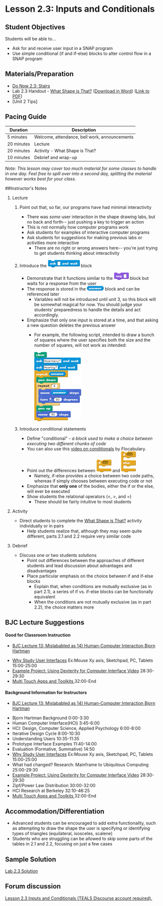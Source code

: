 <!-- REVISED -->

<!-- This lesson may be a bit long, but I don't think it splits nicely.  Covering just ask & wait doesn't feel like a full day, but I also don't want to split up conditionals.  I think we just leave this as is, but add a note (see below) that this one might spill over.

[Ben: makes sense to me. Thanks!]
-->

# Lesson 2.3: Inputs and Conditionals

## Student Objectives

Students will be able to...

-   Ask for and receive user input in a SNAP program
-   Use simple conditional (if and if-else) blocks to alter control flow in a SNAP program

## Materials/Preparation

-   [Do Now 2.3: Stairs](do_now_23.md)
-   Lab 2.3 Handout - [What Shape is That?](lab_23.md) ([Download in Word](https://github.com/TEALSK12/introduction-to-computer-science/raw/master/Unit%202%20Word/Lab%202.3%20What%20Shape%20Is%20That.docx)) ([Link to PDF](https://github.com/TEALSK12/introduction-to-computer-science/raw/master/Unit%202%20PDF/Lab%202.3%20What%20Shape%20Is%20That.pdf))
-   [Unit 2 Tips]

## Pacing Guide

| Duration   | Description                                   |
| ---------- | --------------------------------------------- |
| 5 minutes  | Welcome, attendance, bell work, announcements |
| 20 minutes | Lecture                                       |
| 20 minutes | Activity - What Shape is That?                |
| 10 minutes | Debrief and wrap-up                           |

_Note: This lesson may cover too much material for some classes to handle in one day.  Feel free to spill over into a second day, splitting the material however works best for your class._

##Instructor's Notes



1.  Lecture

    1.  Point out that, so far, our programs have had minimal interactivity
        -   There was _some_ user interaction in the shape drawing labs, but no back and forth-- just pushing a key to trigger an action
        -   This is not normally how computer programs work
        -   Ask students for examples of interactive computer programs
        -   Ask students for suggestions for making previous labs or activities more interactive
            -   There are no right or wrong answers here-- you're just trying to get students thinking about interactivity
    2.  Introduce the ![](ask.png) block

        -   Demonstrate that it functions similar to the ![](say.png) block but waits for a response from the user
        -   The response is stored in the ![](answer.png) block and can be referenced later
            -   Variables will not be introduced until unit 3, so this block will be somewhat magical for now.  You should judge your students' preparedness to handle the details and act accordingly.
        -   Emphasize that only one input is stored at a time, and that asking a new question deletes the previous answer
            -   For example, the following script, intended to draw a bunch of squares where the user specifies both the size and the number of squares, will not work as intended:

                ![](draw%20squares.png)

    3.  Introduce conditional statements
        -   Define "conditional" - _a block used to make a choice between executing two different chunks of code_
        -   You can also use this [video on conditionals](https://www.flocabulary.com/unit/coding-conditionals/) by Flocabulary.
        -   Point out the differences between ![](if.png) and ![](if-else.png)
            -   Namely, if-else provides a choice between two code paths, whereas if simply chooses between executing code or not
        -   Emphasize that **only one** of the bodies, either the if or the else, will ever be executed
        -   Show students the relational operators (<, >, and =)
            -   These should be fairly intuitive to most students

2.  Activity

    -   Direct students to complete the [What Shape is That?](lab_23.md) activity individually or in pairs
        -   Help students realize that, although they may seem quite different, parts 2.1 and 2.2 require very similar code

3.  Debrief
    -   Discuss one or two students solutions
        -   Point out differences between the approaches of different students and lead discussion about advantages and disadvantages
        -   Place particular emphasis on the choice between if and if-else blocks
            -   Explain that, when conditions are mutually exclusive (as in part 2.1), a series of if vs. if-else blocks can be functionally equivalent
            -   When the conditions are not mutually exclusive (as in part 2.2), the choice matters more

## BJC Lecture Suggestions
#### Good for Classroom Instruction
* [BJC Lecture 13: Mislababled as 14) Human-Computer Interaction Bjorn Hartman ](https://www.youtube.com/watch?v=3VZ7D01T2Yc)

 - [Why Study User Interfaces](http://www.youtube.com/watch?v=3VZ7D01T2Yc&t=15m0s)
 Ex:Mouse Xy axis, Sketchpad, PC, Tablets 15:00-25:00
 - [Example Project: Using Dexterity for Computer Interface Video](http://www.youtube.com/watch?v=3VZ7D01T2Yc&t=28m30s) 28:30-29:30
 - [Multi Touch Apps and Toolkits ](http://www.youtube.com/watch?v=3VZ7D01T2Yc&t=32m0s) 32:00-End




#### Background Information for Instructors

* [BJC Lecture 13: Mislababled as 14) Human-Computer Interaction Bjorn Hartman ](https://www.youtube.com/watch?v=3VZ7D01T2Yc)
 - Bjorn Hartman Background 0:00-3:30
 - Human Computer Interface(HCI) 3:45-6:00
 - HCI: Design, Computer Science, Applied Psychology 6:00-8:00
 - Iterative Design Cycle 8:00-10:30
 - Understanding Users 10:35-11:35
 - Prototype Interface Examples 11:40-14:00
 - Evaluation (Formative, Summative) 14:50
 - [Why Study User Interfaces](http://www.youtube.com/watch?v=3VZ7D01T2Yc&t=15m0s)
 Ex:Mouse Xy axis, Sketchpad, PC, Tablets 15:00-25:00
 - What had changed? Research: Mainframe to Ubiquitous Computing 25:00-29:30
 - [Example Project: Using Dexterity for Computer Interface Video](http://www.youtube.com/watch?v=3VZ7D01T2Yc&t=28m30s) 28:30-29:30
 - Zipf/Power Law Distribution 30:00-32:00
 - HCI Research at Berkeley 32:10-46:25
 - [Multi Touch Apps and Toolkits ](http://www.youtube.com/watch?v=3VZ7D01T2Yc&t=32m0s) 32:00-End



## Accommodation/Differentiation

-   Advanced students can be encouraged to add extra functionality, such as attempting to draw the shape the user is specifying or identifying types of triangles (equilateral, isosceles, scalene)
-   Students who are struggling can be allowed to skip some parts of the tables in 2.1 and 2.2, focusing on just a few cases

## Sample Solution

[Lab 2.3 Solution](https://www.tealsk12.org/intro-to-computer-science-sample-solutions/)

## Forum discussion

<a href="http://forums.tealsk12.org/c/intro-unit-2-loops/lesson-2-3-inputs-and-conditionals" target="_blank">
Lesson 2.3 Inputs and Conditionals (TEALS Discourse account required).</a>



[Unit 0 Tips]:unit_0_tips.md
